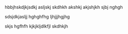 hbbjhskdjkjsdkj asljskj
skdhkh
akshkj
akjshjkh sjbj
nghgh

sdsjdkjasljj
hghghfhg
ljhjjjhgjhg

skjs
hgfhfh
kjkjkljdlkfjl
skdhkjh
